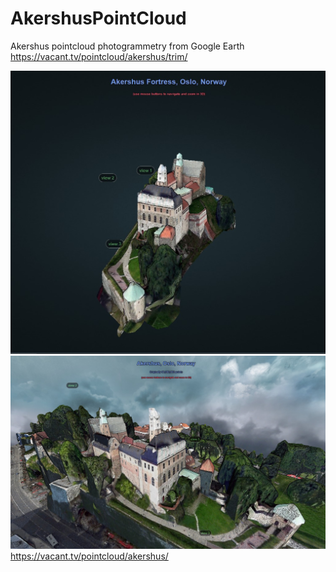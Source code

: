 # AkershusPointCloud
Akershus pointcloud photogrammetry from Google Earth https://vacant.tv/pointcloud/akershus/trim/

![](AkershsPC1.jpg)
![](AkershsPC2.jpg)
https://vacant.tv/pointcloud/akershus/
